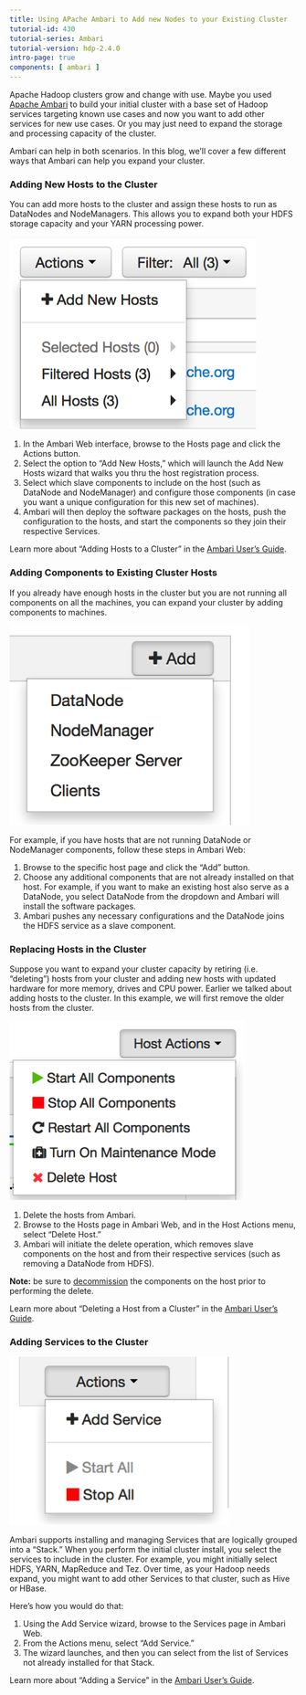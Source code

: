 ```yaml
---
title: Using APache Ambari to Add new Nodes to your Existing Cluster
tutorial-id: 430
tutorial-series: Ambari
tutorial-version: hdp-2.4.0
intro-page: true
components: [ ambari ]
---
```


Apache Hadoop clusters grow and change with use. Maybe you used [Apache Ambari](http://hortonworks.com/hadoop/ambari/ "Apache Ambari") to build your initial cluster with a base set of Hadoop services targeting known use cases and now you want to add other services for new use cases. Or you may just need to expand the storage and processing capacity of the cluster.

Ambari can help in both scenarios. In this blog, we’ll cover a few different ways that Ambari can help you expand your cluster.

### Adding New Hosts to the Cluster

You can add more hosts to the cluster and assign these hosts to run as DataNodes and NodeManagers. This allows you to expand both your HDFS storage capacity and your YARN processing power.

![ambari_1](/assets/adding-hosts-to-ambari/ambari_11.png)

1.  In the Ambari Web interface, browse to the Hosts page and click the Actions button.
2.  Select the option to “Add New Hosts,” which will launch the Add New Hosts wizard that walks you thru the host registration process.
3.  Select which slave components to include on the host (such as DataNode and NodeManager) and configure those components (in case you want a unique configuration for this new set of machines).
4.  Ambari will then deploy the software packages on the hosts, push the configuration to the hosts, and start the components so they join their respective Services.

Learn more about “Adding Hosts to a Cluster” in the [Ambari User’s Guide](http://docs.hortonworks.com/HDPDocuments/Ambari-1.6.1.0/bk_Monitoring_Hadoop_Book/content/monitor-chap2-4b_2x.html "Ambari User's Guide").

### Adding Components to Existing Cluster Hosts

If you already have enough hosts in the cluster but you are not running all components on all the machines, you can expand your cluster by adding components to machines.

![ambari_2](/assets/adding-hosts-to-ambari/ambari_21.png)

For example, if you have hosts that are not running DataNode or NodeManager components, follow these steps in Ambari Web:

1.  Browse to the specific host page and click the “Add” button.
2.  Choose any additional components that are not already installed on that host. For example, if you want to make an existing host also serve as a DataNode, you select DataNode from the dropdown and Ambari will install the software packages.
3.  Ambari pushes any necessary configurations and the DataNode joins the HDFS service as a slave component.

### Replacing Hosts in the Cluster

Suppose you want to expand your cluster capacity by retiring (i.e. “deleting”) hosts from your cluster and adding new hosts with updated hardware for more memory, drives and CPU power. Earlier we talked about adding hosts to the cluster. In this example, we will first remove the older hosts from the cluster.

![ambari_3](/assets/adding-hosts-to-ambari/ambari_31.png)

1.  Delete the hosts from Ambari.
2.  Browse to the Hosts page in Ambari Web, and in the Host Actions menu, select “Delete Host.”
3.  Ambari will initiate the delete operation, which removes slave components on the host and from their respective services (such as removing a DataNode from HDFS).

**Note:** be sure to [decommission](http://docs.hortonworks.com/HDPDocuments/Ambari-1.6.1.0/bk_Monitoring_Hadoop_Book/content/Decommissioning_Master_and_Slave_Nodes.html "Decommission") the components on the host prior to performing the delete.

Learn more about “Deleting a Host from a Cluster” in the [Ambari User’s Guide](http://docs.hortonworks.com/HDPDocuments/Ambari-1.6.1.0/bk_Monitoring_Hadoop_Book/content/Delete_a_Host_From_Cluster.html "Ambari User's Guide").

### Adding Services to the Cluster

![ambari_4](/assets/adding-hosts-to-ambari/ambari_41.png)

Ambari supports installing and managing Services that are logically grouped into a “Stack.” When you perform the initial cluster install, you select the services to include in the cluster. For example, you might initially select HDFS, YARN, MapReduce and Tez. Over time, as your Hadoop needs expand, you might want to add other Services to that cluster, such as Hive or HBase.

Here’s how you would do that:

1.  Using the Add Service wizard, browse to the Services page in Ambari Web.
2.  From the Actions menu, select “Add Service.”
3.  The wizard launches, and then you can select from the list of Services not already installed for that Stack.

Learn more about “Adding a Service” in the [Ambari User’s Guide](http://docs.hortonworks.com/HDPDocuments/Ambari-1.6.1.0/bk_Monitoring_Hadoop_Book/content/monitor-chap2-3-1-2_2x.html "Ambari User's Guide").